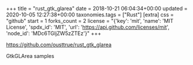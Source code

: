 +++
title = "rust_gtk_glarea"
date = 2018-10-21 06:04:34+00:00
updated = 2020-10-05 12:27:38+00:00
taxonomies.tags = ["Rust"]
[extra]
css = "github"
start = 1
forks_count = 2
license = "{'key': 'mit', 'name': 'MIT License', 'spdx_id': 'MIT', 'url': 'https://api.github.com/licenses/mit', 'node_id': 'MDc6TGljZW5zZTEz'}"
+++

<https://github.com/ousttrue/rust_gtk_glarea>

GtkGLArea samples

